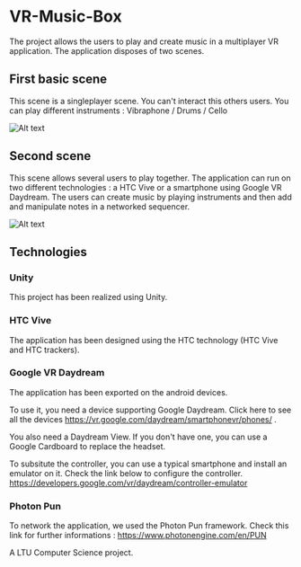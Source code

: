 # VR-Music-Box
The project allows the users to play and create music in a multiplayer VR application.
The application disposes of two scenes.

## First basic scene
This scene is a singleplayer scene. You can't interact this others users.
You can play different instruments : Vibraphone / Drums / Cello

![Alt text](relative/path/to/img.jpg?raw=true "Title")

## Second scene
This scene allows several users to play together. The application can run on two different technologies : a HTC Vive or a smartphone using Google VR Daydream.
The users can create music by playing instruments and then add and manipulate notes in a networked sequencer.

![Alt text](relative/path/to/img.jpg?raw=true "Title")

## Technologies
### Unity
This project has been realized using Unity.
### HTC Vive
The application has been designed using the HTC technology (HTC Vive and HTC trackers).
### Google VR Daydream
The application has been exported on the android devices. 

To use it, you need a device supporting Google Daydream. Click here to see all the devices https://vr.google.com/daydream/smartphonevr/phones/ .

You also need a Daydream View. If you don't have one, you can use a Google Cardboard to replace the headset. 

To subsitute the controller, you can use a typical smartphone and install an emulator on it. Check the link below to configure the controller.
https://developers.google.com/vr/daydream/controller-emulator

### Photon Pun
To network the application, we used the Photon Pun framework. Check this link for further informations : https://www.photonengine.com/en/PUN


A LTU Computer Science project.

